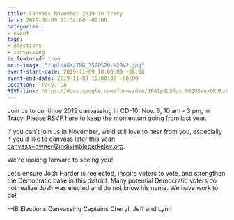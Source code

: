 ```yaml
---
title: Canvass November 2019 in Tracy
date: 2019-09-09 21:34:00 -07:00
categories:
- event
tags:
- elections
- canvassing
is featured: true
main-image: "/uploads/IMG_3520%20-%20V2.jpg"
event-start-date: 2019-11-09 10:00:00 -08:00
event-end-date: 2019-11-09 15:00:00 -08:00
Location: Tracy, CA
RSVP-link: https://docs.google.com/forms/d/e/1FAIpQLSfgs_98QU3wux0KURzEq8d_6M0a2OEVF9fLaiUW8bKCetrn6Q/viewform
---
```


Join us to continue 2019 canvassing in CD-10: Nov. 9, 10 am - 3 pm, in Tracy.  Please RSVP here to keep the momentum going from last year. 

If you can't join us in November, we'd still love to hear from you, especially if you'd like to canvass later this year: canvass+owner@indivisibleberkeley.org.  

We're looking forward to seeing you! 
 
Let’s ensure Josh Harder is reelected, inspire voters to vote, and strengthen the Democratic base in this district. Many potential Democratic voters do not realize Josh was elected and do not know his name. We have work to do! 

--IB Elections Canvassing Captains Cheryl, Jeff and Lynn
